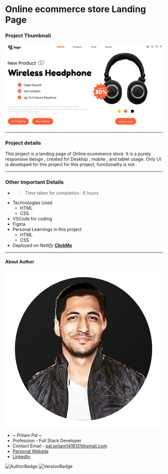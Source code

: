 # Online ecommerce store Landing Page 

### Project Thumbnail

![ImageThumbnail](./thumbnail.png)
***
### Project details
This project is a landing page of Online ecommerce store. It is a purely responsive design , created for Desktop , mobile , and tablet usage. Only UI is developed for this project for this project, functionality is not .


***
### Other Important Details
- >Time taken for completion : 6 hours
- Technologies Used
  - HTML
  - CSS
- VSCode for coding
- Figma
- Personal Learnings in this project 
    - HTML
    - CSS 
- Deployed on *Netlify*  **[ClickMe]()** 
*** 
#### About Author
![AuthorImage](./circle-profile-pic.png)
- ~ Pritam Pal ~
- Profession - Full Stack Developer
- Contact Email - pal.pritam1416131@gmail.com
- [Personal Website](#)
- [LinkedIn](https://www.linkedin.com/in/pritampal1/)  

![AuthorBadge](https://img.shields.io/badge/Author-Pritam-yellow)
![VersionBadge](https://img.shields.io/badge/Version-1.0.0-lightgrey)
